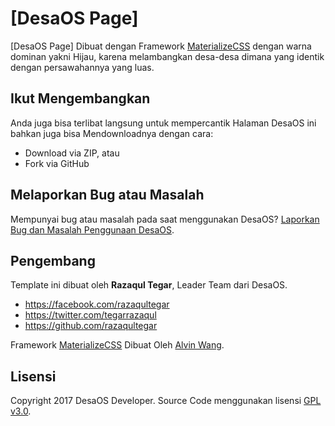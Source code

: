 # [DesaOS Page]

[DesaOS Page] Dibuat dengan Framework [MaterializeCSS](http://materializecss.com/) dengan warna dominan yakni Hijau, karena melambangkan desa-desa dimana yang identik dengan persawahannya yang luas.

## Ikut Mengembangkan

Anda juga bisa terlibat langsung untuk mempercantik Halaman DesaOS ini bahkan juga bisa Mendownloadnya dengan cara:
* Download via ZIP, atau
* Fork via GitHub

## Melaporkan Bug atau Masalah

Mempunyai bug atau masalah pada saat menggunakan DesaOS? [Laporkan Bug dan Masalah Penggunaan DesaOS](https://github.com/DesaOS/desaos.github.io/issues).

## Pengembang

Template ini dibuat oleh **Razaqul Tegar**, Leader Team dari DesaOS.

* https://facebook.com/razaqultegar
* https://twitter.com/tegarrazaqul
* https://github.com/razaqultegar

Framework [MaterializeCSS](http://materializecss.com/) Dibuat Oleh [Alvin Wang](https://github.com/Dogfalo).

## Lisensi

Copyright 2017 DesaOS Developer. Source Code menggunakan lisensi [GPL v3.0](https://www.gnu.org/licenses/gpl-3.0.en.html).
